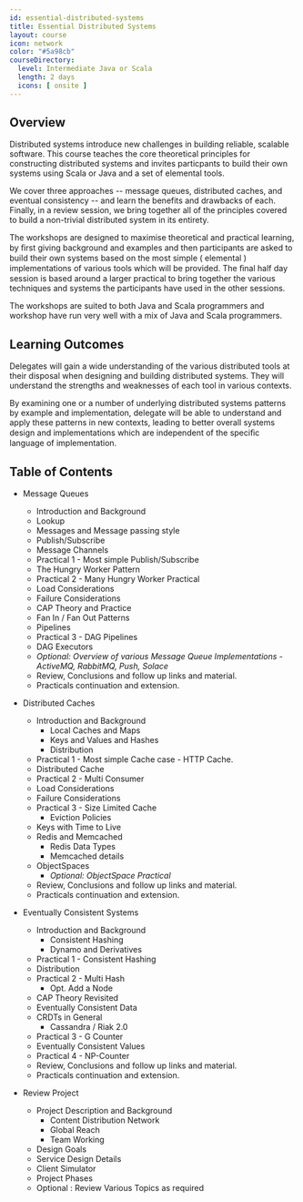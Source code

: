 ```yaml
---
id: essential-distributed-systems
title: Essential Distributed Systems
layout: course
icon: network
color: "#5a98cb"
courseDirectory:
  level: Intermediate Java or Scala
  length: 2 days
  icons: [ onsite ]
---
```


## Overview

Distributed systems introduce new challenges in building reliable, scalable software. This course teaches the core theoretical principles for constructing distributed systems and invites particpants to build their own systems using Scala or Java and a set of elemental tools.

We cover three approaches -- message queues, distributed caches, and eventual consistency -- and learn the benefits and drawbacks of each. Finally, in a review session, we bring together all of the principles covered to build a non-trivial distributed system in its entirety.

The workshops are designed to maximise theoretical and practical learning, by ﬁrst giving background and examples and then participants are asked to build their own systems based on the most simple ( elemental ) implementations of various tools which will be provided. The ﬁnal half day session is based around a larger practical to bring together the various techniques and systems the participants have used in the other sessions.

The workshops are suited to both Java and Scala programmers and workshop have run very well with a mix of Java and Scala programmers.

## Learning Outcomes

Delegates will gain a wide understanding of the various distributed tools at their disposal when designing and building distributed systems. They will understand the strengths and weaknesses of each tool in various contexts.

By examining one or a number of underlying distributed systems patterns by example and implementation, delegate will be able to understand and apply these patterns in new contexts, leading to better overall systems design and implementations which are independent of the speciﬁc language of implementation.

## Table of Contents

- Message Queues
  - Introduction and Background
  - Lookup
  - Messages and Message passing style
  - Publish/Subscribe
  - Message Channels
  - Practical 1 - Most simple Publish/Subscribe
  - The Hungry Worker Pattern
  - Practical 2 - Many Hungry Worker Practical
  - Load Considerations
  - Failure Considerations
  - CAP Theory and Practice
  - Fan In / Fan Out Patterns
  - Pipelines
  - Practical 3 - DAG Pipelines
  - DAG Executors
  - *Optional: Overview of various Message Queue Implementations - ActiveMQ, RabbitMQ, Push, Solace*
  - Review, Conclusions and follow up links and material.
  - Practicals continuation and extension.

- Distributed Caches
  - Introduction and Background
    - Local Caches and Maps
    - Keys and Values and Hashes
    - Distribution
  - Practical 1 - Most simple Cache case - HTTP Cache.
  - Distributed Cache
  - Practical 2 - Multi Consumer
  - Load Considerations
  - Failure Considerations
  - Practical 3 - Size Limited Cache
    - Eviction Policies
  - Keys with Time to Live
  - Redis and Memcached
    - Redis Data Types
    - Memcached details
  - ObjectSpaces
    - *Optional: ObjectSpace Practical*
  - Review, Conclusions and follow up links and material.
  - Practicals continuation and extension.

- Eventually Consistent Systems
  - Introduction and Background
    - Consistent Hashing
    - Dynamo and Derivatives
  - Practical 1 - Consistent Hashing
  - Distribution
  - Practical 2 - Multi Hash
     - Opt. Add a Node
  - CAP Theory Revisited
  - Eventually Consistent Data
  - CRDTs in General
    - Cassandra / Riak 2.0
  - Practical 3 - G Counter
  - Eventually Consistent Values
  - Practical 4 - NP-Counter
  - Review, Conclusions and follow up links and material.
  - Practicals continuation and extension.

- Review Project
  - Project Description and Background
    - Content Distribution Network
    - Global Reach
    - Team Working
  - Design Goals
  - Service Design Details
  - Client Simulator
  - Project Phases
  - Optional : Review Various Topics as required
